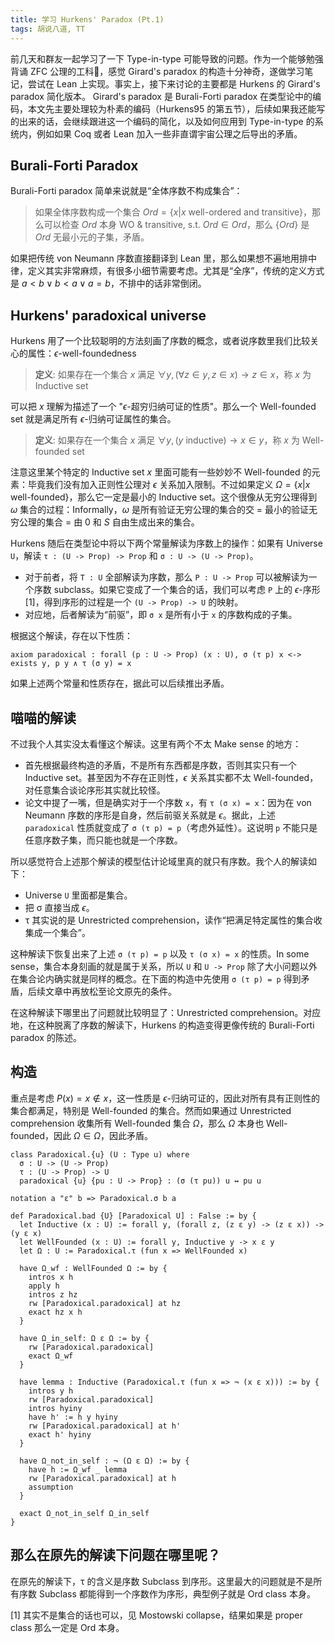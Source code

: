 ```yaml
---
title: 学习 Hurkens' Paradox (Pt.1)
tags: 胡说八道, TT
---
```


前几天和群友一起学习了一下 Type-in-type 可能导致的问题。作为一个能够勉强背诵 ZFC 公理的工科🐖，感觉 Girard's paradox 的构造十分神奇，遂做学习笔记，尝试在 Lean 上实现。事实上，接下来讨论的主要都是 Hurkens 的 Girard's paradox 简化版本。 Girard's paradox 是 Burali-Forti paradox 在类型论中的编码，本文先主要处理较为朴素的编码（Hurkens95 的第五节），后续如果我还能写的出来的话，会继续跟进这一个编码的简化，以及如何应用到 Type-in-type 的系统内，例如如果 Coq 或者 Lean 加入一些非直谓宇宙公理之后导出的矛盾。

## Burali-Forti Paradox

Burali-Forti paradox 简单来说就是“全体序数不构成集合”：

> 如果全体序数构成一个集合 $Ord = \{ x | x \text{ well-ordered and transitive} \}$，那么可以检查 $Ord$ 本身 WO & transitive, s.t. $Ord \in Ord$，那么 $\{ Ord \}$ 是 $Ord$ 无最小元的子集，矛盾。

如果把传统 von Neumann 序数直接翻译到 Lean 里，那么如果想不遍地用排中律，定义其实非常麻烦，有很多小细节需要考虑。尤其是“全序”，传统的定义方式是 $a < b \lor b < a \lor a = b$，不排中的话非常倒闭。

## Hurkens' paradoxical universe

Hurkens 用了一个比较聪明的方法刻画了序数的概念，或者说序数里我们比较关心的属性：$\epsilon$-well-foundedness

> **定义**: 如果存在一个集合 $x$ 满足 $\forall y, (\forall z \in y, z \in x) \to z \in x$，称 $x$ 为 Inductive set

可以把 $x$ 理解为描述了一个 "$\epsilon$-超穷归纳可证的性质"。那么一个 Well-founded set 就是满足所有 $\epsilon$-归纳可证属性的集合。

> **定义**: 如果存在一个集合 $x$ 满足 $\forall y, (y \text{ inductive}) \to x \in y$，称 $x$ 为 Well-founded set

注意这里某个特定的 Inductive set $x$ 里面可能有一些妙妙不 Well-founded 的元素：毕竟我们没有加入正则性公理对 $\epsilon$ 关系加入限制。不过如果定义 $\Omega = \{ x | x \text{ well-founded} \}$，那么它一定是最小的 Inductive set。这个很像从无穷公理得到 $\omega$ 集合的过程：Informally，$\omega$ 是所有验证无穷公理的集合的交 = 最小的验证无穷公理的集合 = 由 $0$ 和 $S$ 自由生成出来的集合。

Hurkens 随后在类型论中将以下两个常量解读为序数上的操作：如果有 Universe `U`，解读 `τ : (U -> Prop) -> Prop` 和 `σ : U -> (U -> Prop)`。
- 对于前者，将 `T : U` 全部解读为序数，那么 `P : U -> Prop` 可以被解读为一个序数 subclass。如果它变成了一个集合的话，我们可以考虑 `P` 上的 $\epsilon$-序形 <super>[1]</super>，得到序形的过程是一个 `(U -> Prop) -> U` 的映射。
- 对应地，后者解读为“前驱”，即 `σ x` 是所有小于 `x` 的序数构成的子集。

根据这个解读，存在以下性质：

```lean
axiom paradoxical : forall (p : U -> Prop) (x : U), σ (τ p) x <-> exists y, p y ∧ τ (σ y) = x
```

如果上述两个常量和性质存在，据此可以后续推出矛盾。

## 喵喵的解读

不过我个人其实没太看懂这个解读。这里有两个不太 Make sense 的地方：
- 首先根据最终构造的矛盾，不是所有东西都是序数，否则其实只有一个 Inductive set。甚至因为不存在正则性，$\epsilon$ 关系其实都不太 Well-founded，对任意集合谈论序形其实就比较怪。
- 论文中提了一嘴，但是确实对于一个序数 `x`，有 `τ (σ x) = x`：因为在 von Neumann 序数的序形是自身，然后前驱关系就是 $\epsilon$。据此，上述 `paradoxical` 性质就变成了 `σ (τ p) = p`（考虑外延性）。这说明 `p` 不能只是任意序数子集，而只能也就是一个序数。

所以感觉符合上述那个解读的模型估计论域里真的就只有序数。我个人的解读如下：

- Universe `U` 里面都是集合。
- 把 σ 直接当成 $\epsilon$。
- τ 其实说的是 Unrestricted comprehension，读作“把满足特定属性的集合收集成一个集合”。

这种解读下恢复出来了上述 `σ (τ p) = p` 以及 `τ (σ x) = x` 的性质。In some sense，集合本身刻画的就是属于关系，所以 `U` 和 `U -> Prop` 除了大小问题以外在集合论内确实就是同样的概念。在下面的构造中先使用 `σ (τ p) = p` 得到矛盾，后续文章中再放松至论文原先的条件。

在这种解读下哪里出了问题就比较明显了：Unrestricted comprehension。对应地，在这种脱离了序数的解读下，Hurkens 的构造变得更像传统的 Burali-Forti paradox 的陈述。 

## 构造

重点是考虑 $P(x) = x \not \in x$，这一性质是 $\epsilon$-归纳可证的，因此对所有具有正则性的集合都满足，特别是 Well-founded 的集合。然而如果通过 Unrestricted comprehension 收集所有 Well-founded 集合 $\Omega$，那么 $\Omega$ 本身也 Well-founded，因此 $\Omega \in \Omega$，因此矛盾。

```lean
class Paradoxical.{u} (U : Type u) where
  σ : U -> (U -> Prop)
  τ : (U -> Prop) -> U
  paradoxical {u} {pu : U -> Prop} : (σ (τ pu)) u ↔ pu u

notation a "ε" b => Paradoxical.σ b a

def Paradoxical.bad {U} [Paradoxical U] : False := by {
  let Inductive (x : U) := forall y, (forall z, (z ε y) -> (z ε x)) -> (y ε x)
  let WellFounded (x : U) := forall y, Inductive y -> x ε y
  let Ω : U := Paradoxical.τ (fun x => WellFounded x)

  have Ω_wf : WellFounded Ω := by {
    intros x h
    apply h
    intros z hz
    rw [Paradoxical.paradoxical] at hz
    exact hz x h
  }

  have Ω_in_self: Ω ε Ω := by {
    rw [Paradoxical.paradoxical]
    exact Ω_wf
  }

  have lemma : Inductive (Paradoxical.τ (fun x => ¬ (x ε x))) := by {
    intros y h
    rw [Paradoxical.paradoxical]
    intros hyiny
    have h' := h y hyiny
    rw [Paradoxical.paradoxical] at h'
    exact h' hyiny
  }

  have Ω_not_in_self : ¬ (Ω ε Ω) := by {
    have h := Ω_wf _ lemma
    rw [Paradoxical.paradoxical] at h
    assumption
  }

  exact Ω_not_in_self Ω_in_self
}
```

## 那么在原先的解读下问题在哪里呢？

在原先的解读下，τ 的含义是序数 Subclass 到序形。这里最大的问题就是不是所有序数 Subclass 都能得到一个序数作为序形，典型例子就是 Ord class 本身。

[1] 其实不是集合的话也可以，见 Mostowski collapse，结果如果是 proper class 那么一定是 Ord 本身。
